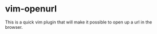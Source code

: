 # vim-openurl

This is a quick vim plugin that will make it possible to open up a url in the
browser.
